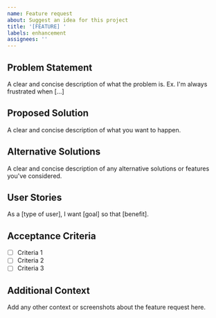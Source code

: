 ```yaml
---
name: Feature request
about: Suggest an idea for this project
title: '[FEATURE] '
labels: enhancement
assignees: ''
---
```


## Problem Statement
A clear and concise description of what the problem is. Ex. I'm always frustrated when [...]

## Proposed Solution
A clear and concise description of what you want to happen.

## Alternative Solutions
A clear and concise description of any alternative solutions or features you've considered.

## User Stories
As a [type of user], I want [goal] so that [benefit].

## Acceptance Criteria
- [ ] Criteria 1
- [ ] Criteria 2
- [ ] Criteria 3

## Additional Context
Add any other context or screenshots about the feature request here. 